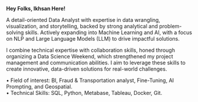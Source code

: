 **Hey Folks, Ikhsan Here!**

A detail-oriented Data Analyst with expertise in data wrangling, visualization, and storytelling, backed by strong analytical and problem-solving skills. Actively expanding into Machine Learning and AI, with a focus on NLP and Large Language Models (LLM) to drive impactful solutions.

I combine technical expertise with collaboration skills, honed through organizing a Data Science Weekend, which strengthened my project management and communication abilities. I aim to leverage these skills to create innovative, data-driven solutions for real-world challenges.

• Field of interest: BI, Fraud & Transportation analyst, Fine-Tuning, AI Prompting, and Geospatial.<br>
• Technical Skills: SQL, Python, Metabase, Tableau, Docker, Git.
